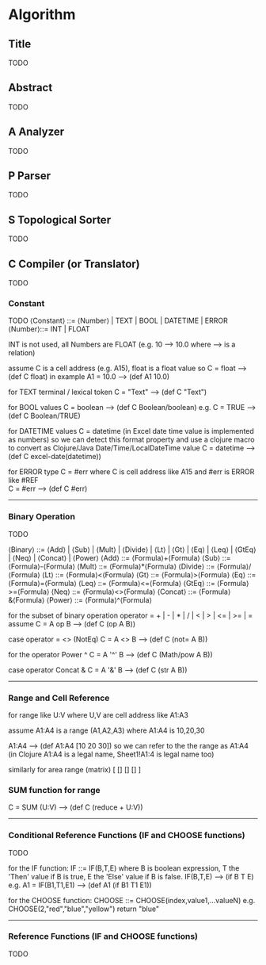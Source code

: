 # Algorithm

## Title
TODO
## Abstract
TODO
## A Analyzer
TODO
## P Parser
TODO
## S Topological Sorter
TODO
## C Compiler (or Translator) 
TODO

### Constant
TODO
⟨Constant⟩ ::= ⟨Number⟩ | TEXT | BOOL | DATETIME | ERROR  
⟨Number⟩::= INT | FLOAT

INT is not used, all Numbers are FLOAT (e.g. 10 --> 10.0 where --> is a relation)

assume 
    C is a cell address (e.g. A15), float is a float value 
so
    C = float --> (def C float) 
in example
    A1 = 10.0 --> (def A1 10.0)
    
for TEXT terminal /  lexical token
C = "Text" --> (def C "Text")

for BOOL values
C = boolean --> (def C Boolean/boolean)
e.g.
C = TRUE --> (def C Boolean/TRUE) 

for DATETIME values
C = datetime (in Excel date time value is implemented as numbers)  so we can detect this format property and 
use a clojure macro to convert as Clojure/Java Date/Time/LocalDateTime value
C = datetime --> (def C excel-date(datetime))

for ERROR type
C = #err 
where 
    C is cell address like A15 and #err is ERROR like #REF      
C = #err --> (def C #err)

---
### Binary Operation
TODO


⟨Binary⟩   ::= ⟨Add⟩ | ⟨Sub⟩ | ⟨Mult⟩ | ⟨Divide⟩ | ⟨Lt⟩ | ⟨Gt⟩ | ⟨Eq⟩ | ⟨Leq⟩ | ⟨GtEq⟩ | ⟨Neq⟩  | ⟨Concat⟩ | ⟨Power⟩
⟨Add⟩      ::= ⟨Formula⟩+⟨Formula⟩
⟨Sub⟩      ::= ⟨Formula⟩-⟨Formula⟩
⟨Mult⟩     ::= ⟨Formula⟩*⟨Formula⟩
⟨Divide⟩   ::= ⟨Formula⟩/⟨Formula⟩
⟨Lt⟩       ::= ⟨Formula⟩<⟨Formula⟩
⟨Gt⟩       ::= ⟨Formula⟩>⟨Formula⟩
⟨Eq⟩       ::= ⟨Formula⟩=⟨Formula⟩
⟨Leq⟩      ::= ⟨Formula⟩<=⟨Formula⟩
⟨GtEq⟩     ::= ⟨Formula⟩>=⟨Formula⟩
⟨Neq⟩      ::= ⟨Formula⟩<>⟨Formula⟩
⟨Concat⟩   ::= ⟨Formula⟩&⟨Formula⟩
⟨Power⟩    ::= ⟨Formula⟩^⟨Formula⟩

for the subset of binary operation
operator = + | - | * | / | < | > | <= | >= | = 
assume C = A op B --> (def C (op A B))

case operator = <> (NotEq)
C = A <> B --> (def C (not= A B))

for the operator Power ^ 
C = A '^' B --> (def C (Math/pow A B))

case operator Concat &
C = A '&' B --> (def C (str A B))
 
---
### Range and Cell Reference
for range like U:V where U,V are cell address like A1:A3

assume A1:A4 is a range (A1,A2,A3)
where A1:A4 is 10,20,30

A1:A4 --> (def A1:A4 [10 20 30])
so we can refer to the the range as A1:A4 (in Clojure A1:A4 is a legal name, Sheet1!A1:4 is legal name too) 

similarly for area range (matrix) [ [] [] [] ]

### SUM function for range

C = SUM (U:V) --> (def C (reduce + U:V))

 

---
### Conditional Reference Functions (IF and CHOOSE functions)
TODO

for the IF function: IF ::= IF(B,T,E)
where B is boolean expression, T the 'Then' value if B is true, E the 'Else' value if B is false.
IF(B,T,E) --> (if B T E)
e.g.
A1 = IF(B1,T1,E1) --> (def A1 (if B1 T1 E1))

for the CHOOSE function: CHOOSE ::= CHOOSE(index,value1,...valueN)
e.g. CHOOSE(2,"red","blue","yellow") return "blue"

---
### Reference Functions (IF and CHOOSE functions)
TODO


